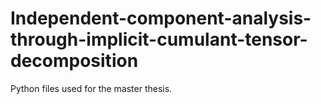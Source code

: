 # Independent-component-analysis-through-implicit-cumulant-tensor-decomposition
Python files used for the master thesis.
